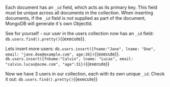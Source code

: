 Each document has an `_id` field, which acts as its primary key. This field must be unique across all documents in the collection.
When inserting documents, if the `_id` field is not supplied as part of the document, MongoDB will generate it's own ObjectId.

See for yourself - our user in the users collection now has an `_id` field: `db.users.find().pretty()`{{execute}}.

Lets insert more users: 
`db.users.insert({fname:"Jane", lname: "Doe", email: "jane.doe@example.com", age:36})`{{execute}}.
`db.users.insert({fnbame:"Calvin", lname: "Lucas", email: "calvin.lucas@acme.com", "age":31})`{{execute}}

Now we have 3 users in our collection, each with its own unique `_id`. Check it out: `db.users.find().pretty()`{{execute}}
